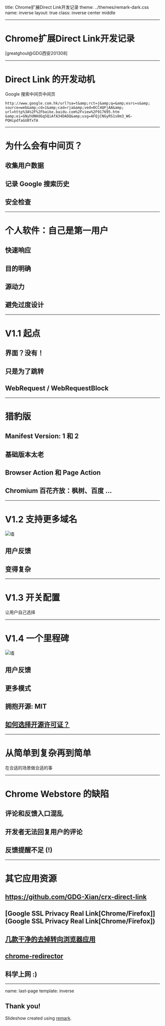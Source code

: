 title: Chrome扩展Direct Link开发记录
theme: ../themes/remark-dark.css
name: inverse
layout: true
class: inverse center middle

---

# Chrome扩展Direct Link开发记录
[greatghoul@GDG西安201308]

---

# Direct Link 的开发动机

Google 搜索中间页中间页

    http://www.google.com.hk/url?sa=t&amp;rct=j&amp;q=&amp;esrc=s&amp;
    source=web&amp;cd=1&amp;cad=rja&amp;ved=0CC4QFjAA&amp;
    url=http%3A%2F%2Fbaike.baidu.com%2Fview%2F917695.htm
    &amp;ei=GNyhUNHdGqSQiAfA34DADQ&amp;usg=AFQjCNGyRS1s0m3_WG-PQHipdfaGU0TxTA

---

# 为什么会有中间页？

## 收集用户数据
## 记录 Google 搜索历史
## 安全检查

---

# 个人软件：自己是第一用户

## 快速响应
## 目的明确
## 源动力
## 避免过度设计

---

# V1.1 起点

## 界面？没有！
## 只是为了跳转
## WebRequest / WebRequestBlock

---

# 猎豹版

## Manifest Version: 1 和 2
## 基础版本太老
## Browser Action 和 Page Action
## Chromium 百花齐放：枫树、百度 ...

---

# V1.2 支持更多域名

![墙](V1.2.png)

## 用户反馈
## 变得复杂

---

# V1.3 开关配置

让用户自己选择

---

# V1.4 一个里程碑

![墙](V1.4.png)

## 用户反馈
## 更多模式
## 拥抱开源: MIT
## [如何选择开源许可证？](http://www.ruanyifeng.com/blog/2011/05/how_to_choose_free_software_licenses.html)

---

# 从简单到复杂再到简单

在合适的场景做合适的事

---

# Chrome Webstore 的缺陷

## 评论和反馈入口混乱
## 开发者无法回复用户的评论
## 反馈提醒不足 (!)

---

# 其它应用资源

## https://github.com/GDG-Xian/crx-direct-link
## [Google SSL Privacy Real Link[Chrome/Firefox]](Google SSL Privacy Real Link[Chrome/Firefox])
## [几款干净的去掉转向浏览器应用](http://www.appinn.com/no-redirect/)
## [chrome-redirector](http://code.google.com/p/chrome-redirector/)
## 科学上网 :)

---

name: last-page
template: inverse

## Thank you!
Slideshow created using [remark](http://github.com/gnab/remark).
